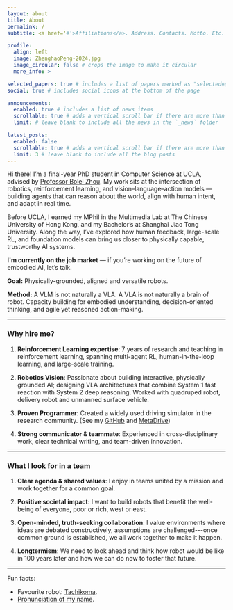 ```yaml
---
layout: about
title: About
permalink: /
subtitle: <a href='#'>Affiliations</a>. Address. Contacts. Motto. Etc.

profile:
  align: left
  image: ZhenghaoPeng-2024.jpg
  image_circular: false # crops the image to make it circular
  more_info: >

selected_papers: true # includes a list of papers marked as "selected={true}"
social: true # includes social icons at the bottom of the page

announcements:
  enabled: true # includes a list of news items
  scrollable: true # adds a vertical scroll bar if there are more than 3 news items
  limit: # leave blank to include all the news in the `_news` folder

latest_posts:
  enabled: false
  scrollable: true # adds a vertical scroll bar if there are more than 3 new posts items
  limit: 3 # leave blank to include all the blog posts
---
```


Hi there! I’m a final-year PhD student in Computer Science at UCLA, advised by [Professor Bolei Zhou](https://boleizhou.github.io). My work sits at the intersection of robotics, reinforcement learning, and vision–language–action models — building agents that can reason about the world, align with human intent, and adapt in real time.

Before UCLA, I earned my MPhil in the Multimedia Lab at The Chinese University of Hong Kong, and my Bachelor’s at Shanghai Jiao Tong University. Along the way, I’ve explored how human feedback, large-scale RL, and foundation models can bring us closer to physically capable, trustworthy AI systems.

**I'm currently on the job market** — if you’re working on the future of embodied AI, let’s talk.

**Goal:** Physically-grounded, aligned and versatile robots.

**Method:** A VLM is not naturally a VLA. A VLA is not naturally a brain of robot. Capacity building for embodied understanding, decision-oriented thinking, and agile yet reasoned action-making.


---



### Why hire me?

1. **Reinforcement Learning expertise**: 7 years of research and teaching in reinforcement learning, spanning multi-agent RL, human-in-the-loop learning, and large-scale training.

2. **Robotics Vision**: Passionate about building interactive, physically grounded AI; designing VLA architectures that combine System 1 fast reaction with System 2 deep reasoning. Worked with quadruped robot, delivery robot and unmanned surface vehicle.

3. **Proven Programmer**: Created a widely used driving simulator in the research community. (See my [GitHub](https://github.com/pengzhenghao) and [MetaDrive](https://github.com/metadriverse/metadrive))

4. **Strong communicator & teammate**: Experienced in cross-disciplinary work, clear technical writing, and team-driven innovation.

---

### What I look for in a team

1. **Clear agenda & shared values**: I enjoy in teams united by a mission and work together for a common goal.

2. **Positive societal impact**: I want to build robots that benefit the well-being of everyone, poor or rich, west or east.

3. **Open-minded, truth-seeking collaboration**: I value environments where ideas are debated constructively, assumptions are challenged---once common ground is established, we all work together to make it happen.

4. **Longtermism**: We need to look ahead and think how robot would be like in 100 years later and how we can do now to foster that future.


---


Fun facts:

* Favourite robot: [Tachikoma](https://ghostintheshell.fandom.com/wiki/Tachikoma).
* [Pronunciation of my name](pronunciation).


<!--
Why you need to hire me?

1. I am an expert in RL. I've been doing and teaching RL for 7 years. I've worked on a various spectum of agent learning problems: multi-agent RL, human-in-the-loop learning, and large-scale RL.
2. I am a robotics enthusiast. I like building things that you can interact with. I have insights on what to do next: physically grounded AI, new VLA architecture that supports both system 1 fast reaction and system 2 deep thinking.
3. I am a skilled programmer. I've built a driving simulator that has be widely used in the community. Checkout my github commit history.
4. I am a good communicator and I am a good team member.

What I want from the team?

1. I want the team to have a clear agenda and core values. I enjoy working with others who share the same vision and values, even though I am not the first author somewhat.
2. I want the robot we built benefits the majority. Robots that deprive people of their jobs, or robots that are not safe to use, are not the robots I want to build.
3. I want the team to be open-minded and inclusive. I want to work with people who are willing to listen to different opinions and ideas, and who are not afraid to challenge the status quo.
-->